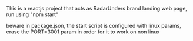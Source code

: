 
This is a reactjs project that acts as RadarUnders brand landing web page, run using "npm start"

beware in package.json, the start script is configured with linux params, erase the PORT=3001 param in order for it to work on non linux
